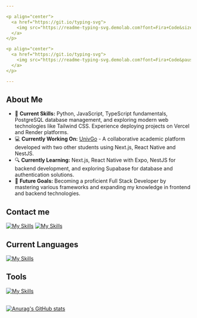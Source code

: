 ```yaml
---

<p align="center">
  <a href="https://git.io/typing-svg">
    <img src="https://readme-typing-svg.demolab.com?font=Fira+Code&size=25&duration=1&pause=1000&color=B08CF7&background=FFFFFF00&center=true&vCenter=true&repeat=false&width=435&lines=Tomas+C%C3%B3rdoba+Urquijo" alt="Typing SVG" />
  </a>
</p>

<p align="center">
  <a href="https://git.io/typing-svg">
    <img src="https://readme-typing-svg.demolab.com?font=Fira+Code&pause=1000&color=B08CF7&background=FFFFFF00&center=true&vCenter=true&width=435&lines=3rd-year+Software+Engineering;University+of+Medell%C3%ADn+student;Aspiring+Full+Stack+Developer" alt="Typing SVG" />
  </a>
</p>

---
```


<h2>About Me</h2>

- 🚀 **Current Skills:** Python, JavaScript, TypeScript fundamentals, PostgreSQL database management, and exploring modern web technologies like Tailwind CSS. Experience deploying projects on Vercel and Render platforms.
- 💻 **Currently Working On:** [UnivGo](https://github.com/yourusername/UnivGo) - A collaborative academic platform developed with two other students using Next.js, React Native and NestJS.
- 🔍 **Currently Learning:** Next.js, React Native with Expo, NestJS for backend development, and exploring Supabase for database and authentication solutions.
- 🎯 **Future Goals:** Becoming a proficient Full Stack Developer by mastering various frameworks and expanding my knowledge in frontend and backend technologies.

<h2>Contact me</h2>

[![My Skills](https://skillicons.dev/icons?i=linkedin)](https://www.linkedin.com/in/tomas-córdoba-82a68b308)
[![My Skills](https://skillicons.dev/icons?i=gmail)](mailto:tcordoba745@soyudemedellin.edu.co)

<h2>Current Languages</h2>

[![My Skills](https://skillicons.dev/icons?i=py,js,html,css,typescript)](https://skillicons.dev)

<h2>Tools</h2>

[![My Skills](https://skillicons.dev/icons?i=vscode,git,npm,react,next,nodejs,nestjs,tailwind,mysql,supabase,vercel,aws,figma)](https://skillicons.dev)

<br>

  <a href="https://github.com/T-cordoba">
      <img src="https://github-readme-stats.vercel.app/api?username=T-cordoba&hide=stars,prs&show_icons=true&theme=transparent&title_color=B08CF7FF&icon_color=7f41fa&text_color=b8b8b8&border_color=B08CF7&rank_icon=github" alt="Anurag's GitHub stats">
  </a>
